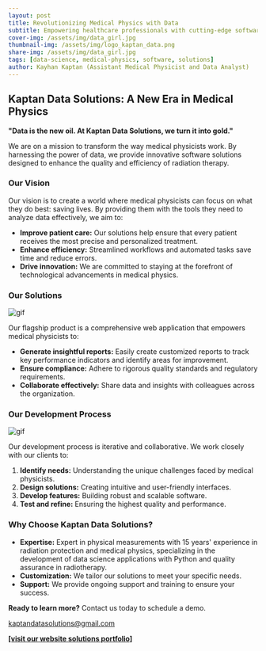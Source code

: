 ```yaml
---
layout: post
title: Revolutionizing Medical Physics with Data
subtitle: Empowering healthcare professionals with cutting-edge software solutions
cover-img: /assets/img/data_girl.jpg
thumbnail-img: /assets/img/logo_kaptan_data.png
share-img: /assets/img/data_girl.jpg
tags: [data-science, medical-physics, software, solutions]
author: Kayhan Kaptan (Assistant Medical Physicist and Data Analyst)
---
```



## Kaptan Data Solutions: A New Era in Medical Physics

**"Data is the new oil. At Kaptan Data Solutions, we turn it into gold."**

We are on a mission to transform the way medical physicists work. By harnessing the power of data, we provide innovative software solutions designed to enhance the quality and efficiency of radiation therapy.

### Our Vision

Our vision is to create a world where medical physicists can focus on what they do best: saving lives. By providing them with the tools they need to analyze data effectively, we aim to:

* **Improve patient care:** Our solutions help ensure that every patient receives the most precise and personalized treatment.
* **Enhance efficiency:** Streamlined workflows and automated tasks save time and reduce errors.
* **Drive innovation:** We are committed to staying at the forefront of technological advancements in medical physics.

### Our Solutions
![gif](/assets/img/solution_octopus.gif)

Our flagship product is a comprehensive web application that empowers medical physicists to:

* **Generate insightful reports:** Easily create customized reports to track key performance indicators and identify areas for improvement.
* **Ensure compliance:** Adhere to rigorous quality standards and regulatory requirements.
* **Collaborate effectively:** Share data and insights with colleagues across the organization.

### Our Development Process

![gif](/assets/img/Présentation.gif)

Our development process is iterative and collaborative. We work closely with our clients to:

1. **Identify needs:** Understanding the unique challenges faced by medical physicists.
2. **Design solutions:** Creating intuitive and user-friendly interfaces.
3. **Develop features:** Building robust and scalable software.
4. **Test and refine:** Ensuring the highest quality and performance.

### Why Choose Kaptan Data Solutions?

* **Expertise:** Expert in physical measurements with 15 years' experience in radiation protection and medical physics, specializing in the development of data science applications with Python and quality assurance in radiotherapy.
* **Customization:** We tailor our solutions to meet your specific needs.
* **Support:** We provide ongoing support and training to ensure your success.

**Ready to learn more?** Contact us today to schedule a demo.

kaptandatasolutions@gmail.com

**[[visit our website solutions portfolio]](https://www.assistant-physicien.fr/)** 





